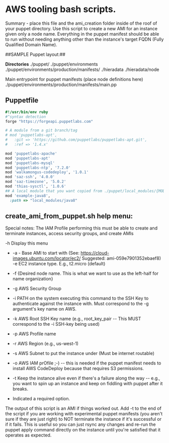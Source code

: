 # AWS tooling bash scripts.

Summary - place this file and the ami_creation folder inside of the roof of your puppet directory. 
Use this script to create a new AMI for an instance given only a node name. 
Everything in the puppet manifest should be able to run without needing anything other than the instance's target FQDN (Fully Qualified Domain Name).

##SAMPLE Puppet layout:##

**Directories**
./puppet/
./puppet/environments
./puppet/environments/production/manifests/
./hieradata
./hieradata/node


Main entrypoint for puppet manifests (place node definitions here)
./puppet/environments/production/manifests/main.pp

## Puppetfile ##
```Ruby
#!/usr/bin/env ruby
#^syntax detection
forge "https://forgeapi.puppetlabs.com"

# A module from a git branch/tag
# mod 'puppetlabs-apt',
#   :git => 'https://github.com/puppetlabs/puppetlabs-apt.git',
#   :ref => '1.4.x'

mod 'puppetlabs-apache'
mod 'puppetlabs-apt'
mod 'puppetlabs-mysql'
mod 'puppetlabs-ntp', '7.2.0'
mod 'walkamongus-codedeploy', '1.0.1'
mod 'saz-ssh', '4.0.0'
mod 'saz-timezone', '5.0.2'
mod 'thias-sysctl', '1.0.6'
## A local module that you want copied from ./puppet/local_modules/{MODULE_NAME} into ./puppet/modules/{MODULE_NAME}
mod 'example-java8',
  :path => "local_modules/java8"
```


## create_ami_from_puppet.sh help menu:
Special notes: The IAM Profile performing this must be able to create and terminate instances, access security groups, and create AMIs

-h Display this menu
* -a - Base AMI to start with (See: https://cloud-images.ubuntu.com/locator/ec2/  Suggested: ami-059e7901352ebaef8)
  -e EC2 instance type. E.g., t2.micro (default)
* -f {Desired node name. This is what we want to use as the left-half for name organization}
* -g AWS Security Group
* -i PATH on the system executing this command to the SSH Key to authenticate against the instance with. Must correspond to the -g argument's key name on AWS.
* -k AWS Root SSH Key name (e.g., root_key_pair -- This MUST correspond to the -i SSH-key being used)
* -p AWS Profile name
* -r AWS Region (e.g., us-west-1)
* -s AWS Subnet to put the instance under (Must be internet routable)
* -o AWS IAM prOfile ;-) -- this is needed if the puppet manifest needs to install AWS CodeDeploy  because that requires S3 permissions.
* -t Keep the instance alive even if there's a failure along the way -- e.g., you want to spin up an instance and keep on fiddling with puppet after it breaks.

* Indicated a required option.



The output of this script is an AMI if things worked out. 
Add -t to the end of the script if you are working with experimental puppet manifests (you aren't sure if they are just right) to NOT terminate the instance if it's successful or if it fails. 
This is useful so you can just rsync any changes and re-run the puppet apply command directly on the instance until you're satisfied that it operates as expected.


